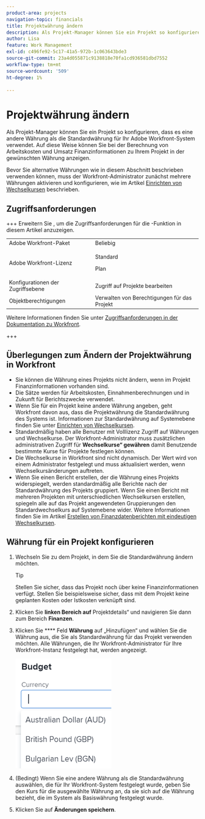 ```yaml
---
product-area: projects
navigation-topic: financials
title: Projektwährung ändern
description: Als Projekt-Manager können Sie ein Projekt so konfigurieren, dass es eine andere Währung als die Standardwährung für Ihr Adobe Workfront-System verwendet. Auf diese Weise können Sie bei der Berechnung von Arbeitskosten und Umsatz Finanzinformationen zu Ihrem Projekt in der gewünschten Währung anzeigen.
author: Lisa
feature: Work Management
exl-id: c496fe92-5c17-41a5-972b-1c063643bde3
source-git-commit: 23a4d055871c9138818e70fa1cd936581dbd7552
workflow-type: tm+mt
source-wordcount: '509'
ht-degree: 1%

---
```


# Projektwährung ändern

Als Projekt-Manager können Sie ein Projekt so konfigurieren, dass es eine andere Währung als die Standardwährung für Ihr Adobe Workfront-System verwendet. Auf diese Weise können Sie bei der Berechnung von Arbeitskosten und Umsatz Finanzinformationen zu Ihrem Projekt in der gewünschten Währung anzeigen.

Bevor Sie alternative Währungen wie in diesem Abschnitt beschrieben verwenden können, muss der Workfront-Administrator zunächst mehrere Währungen aktivieren und konfigurieren, wie im Artikel [Einrichten von Wechselkursen](../../../administration-and-setup/manage-workfront/exchange-rates/set-up-exchange-rates.md) beschrieben.

## Zugriffsanforderungen

+++ Erweitern Sie , um die Zugriffsanforderungen für die -Funktion in diesem Artikel anzuzeigen.

<table style="table-layout:auto"> 
 <col> 
 <col> 
 <tbody> 
  <tr> 
   <td>Adobe Workfront-Paket</td> 
   <td>Beliebig </td> 
  </tr> 
  <tr> 
   <td>Adobe Workfront-Lizenz</td> 
   <td>
   <p>Standard</p>
   <p>Plan</p></td> 
  </tr> 
  <tr> 
   <td>Konfigurationen der Zugriffsebene</td> 
   <td>Zugriff auf Projekte bearbeiten</td> 
  </tr> 
  <tr> 
   <td>Objektberechtigungen</td> 
   <td>Verwalten von Berechtigungen für das Projekt</td> 
  </tr> 
 </tbody> 
</table>

Weitere Informationen finden Sie unter [Zugriffsanforderungen in der Dokumentation zu Workfront](/help/quicksilver/administration-and-setup/add-users/access-levels-and-object-permissions/access-level-requirements-in-documentation.md).

+++

## Überlegungen zum Ändern der Projektwährung in Workfront

* Sie können die Währung eines Projekts nicht ändern, wenn im Projekt Finanzinformationen vorhanden sind.
* Die Sätze werden für Arbeitskosten, Einnahmenberechnungen und in Zukunft für Berichtszwecke verwendet.
* Wenn Sie für ein Projekt keine andere Währung angeben, geht Workfront davon aus, dass die Projektwährung die Standardwährung des Systems ist. Informationen zur Standardwährung auf Systemebene finden Sie unter [Einrichten von Wechselkursen](../../../administration-and-setup/manage-workfront/exchange-rates/set-up-exchange-rates.md).
* Standardmäßig haben alle Benutzer mit Volllizenz Zugriff auf Währungen und Wechselkurse. Der Workfront-Administrator muss zusätzlichen administrativen Zugriff für **Wechselkurse“ gewähren** damit Benutzende bestimmte Kurse für Projekte festlegen können.
* Die Wechselkurse in Workfront sind nicht dynamisch. Der Wert wird von einem Administrator festgelegt und muss aktualisiert werden, wenn Wechselkursänderungen auftreten.
* Wenn Sie einen Bericht erstellen, der die Währung eines Projekts widerspiegelt, werden standardmäßig alle Berichte nach der Standardwährung des Projekts gruppiert. Wenn Sie einen Bericht mit mehreren Projekten mit unterschiedlichen Wechselkursen erstellen, spiegeln alle auf das Projekt angewendeten Gruppierungen den Standardwechselkurs auf Systemebene wider. Weitere Informationen finden Sie im Artikel [Erstellen von Finanzdatenberichten mit eindeutigen Wechselkursen](../../../reports-and-dashboards/reports/creating-and-managing-reports/create-financial-data-reports-unique-exchange-rates.md).

## Währung für ein Projekt konfigurieren

1. Wechseln Sie zu dem Projekt, in dem Sie die Standardwährung ändern möchten.

   >[!TIP]
   >
   >Stellen Sie sicher, dass das Projekt noch über keine Finanzinformationen verfügt. Stellen Sie beispielsweise sicher, dass mit dem Projekt keine geplanten Kosten oder Istkosten verknüpft sind.

1. Klicken Sie **linken Bereich auf** Projektdetails“ und navigieren Sie dann zum Bereich **Finanzen**.
1. Klicken Sie **** Feld **Währung** auf „Hinzufügen“ und wählen Sie die Währung aus, die Sie als Standardwährung für das Projekt verwenden möchten. Alle Währungen, die Ihr Workfront-Administrator für Ihre Workfront-Instanz festgelegt hat, werden angezeigt.

   ![Währung des Projekts](assets/currency-on-project-expanded-nwe.png)

1. (Bedingt) Wenn Sie eine andere Währung als die Standardwährung auswählen, die für Ihr Workfront-System festgelegt wurde, geben Sie den Kurs für die ausgewählte Währung an, da sie sich auf die Währung bezieht, die im System als Basiswährung festgelegt wurde.
1. Klicken Sie auf **Änderungen speichern**.
